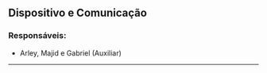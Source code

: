 ## Dispositivo e Comunicação

### Responsáveis:
  * Arley, Majid e Gabriel (Auxiliar)
---------------------------------
